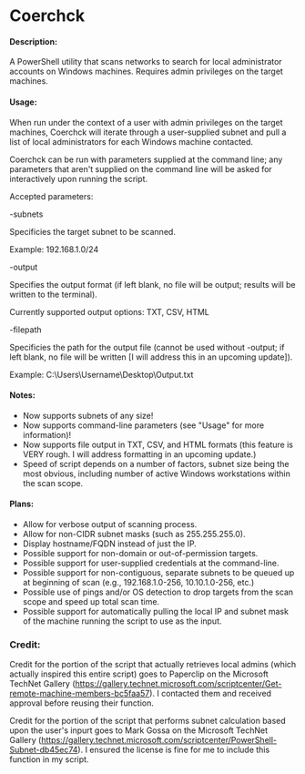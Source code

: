 # Coerchck

#### Description:

A PowerShell utility that scans networks to search for local administrator accounts on Windows machines. Requires admin privileges on the target machines.

#### Usage:

When run under the context of a user with admin privileges on the target machines, Coerchck will iterate through a user-supplied subnet and pull a list of local administrators for each Windows machine contacted.

Coerchck can be run with parameters supplied at the command line; any parameters that aren't supplied on the command line will be asked for interactively upon running the script.

Accepted parameters:

-subnets

Specificies the target subnet to be scanned.

Example: 192.168.1.0/24

-output

Specifies the output format (if left blank, no file will be output; results will be written to the terminal).

Currently supported output options: TXT, CSV, HTML

-filepath

Specificies the path for the output file (cannot be used without -output; if left blank, no file will be written [I will address this in an upcoming update]).

Example: C:\Users\Username\Desktop\Output.txt

#### Notes:

- Now supports subnets of any size!
- Now supports command-line parameters (see "Usage" for more information)!
- Now supports file output in TXT, CSV, and HTML formats (this feature is VERY rough. I will address formatting in an upcoming update.)
- Speed of script depends on a number of factors, subnet size being the most obvious, including number of active Windows workstations within the scan scope.

#### Plans:

- Allow for verbose output of scanning process.
- Allow for non-CIDR subnet masks (such as 255.255.255.0).
- Display hostname/FQDN instead of just the IP.
- Possible support for non-domain or out-of-permission targets.
- Possible support for user-supplied credentials at the command-line.
- Possible support for non-contiguous, separate subnets to be queued up at beginning of scan (e.g., 192.168.1.0-256, 10.10.1.0-256, etc.)
- Possible use of pings and/or OS detection to drop targets from the scan scope and speed up total scan time.
- Possible support for automatically pulling the local IP and subnet mask of the machine running the script to use as the input.

### Credit:

Credit for the portion of the script that actually retrieves local admins (which actually inspired this entire script) goes to Paperclip on the Microsoft TechNet Gallery (https://gallery.technet.microsoft.com/scriptcenter/Get-remote-machine-members-bc5faa57). I contacted them and received approval before reusing their function.

Credit for the portion of the script that performs subnet calculation based upon the user's inpurt goes to Mark Gossa on the Microsoft TechNet Gallery (https://gallery.technet.microsoft.com/scriptcenter/PowerShell-Subnet-db45ec74). I ensured the license is fine for me to include this function in my script.